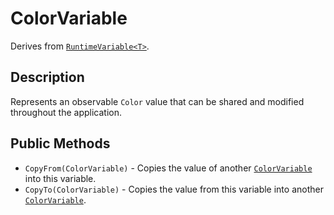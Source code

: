 # ColorVariable

Derives from [`RuntimeVariable<T>`](runtime-variable.md).

## Description

Represents an observable `Color` value that can be shared and modified throughout the application.

## Public Methods

- `CopyFrom(ColorVariable)` - Copies the value of another [`ColorVariable`](color-variable.md) into this variable.
- `CopyTo(ColorVariable)` - Copies the value from this variable into another [`ColorVariable`](color-variable.md).
